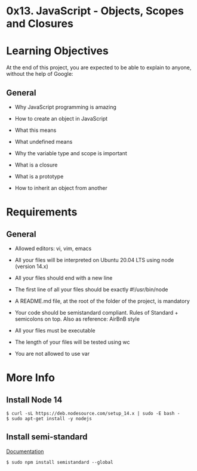 # 0x13. JavaScript - Objects, Scopes and Closures

# Learning Objectives
At the end of this project, you are expected to be able to explain to anyone, without the help of Google:

## General

* Why JavaScript programming is amazing

* How to create an object in JavaScript

* What this means

* What undefined means

* Why the variable type and scope is important

* What is a closure

* What is a prototype

* How to inherit an object from another

# Requirements
## General

* Allowed editors: vi, vim, emacs

* All your files will be interpreted on Ubuntu 20.04 LTS using node (version 14.x)

* All your files should end with a new line

* The first line of all your files should be exactly #!/usr/bin/node

* A README.md file, at the root of the folder of the project, is mandatory

* Your code should be semistandard compliant. Rules of Standard + semicolons on top. Also as reference: AirBnB style

* All your files must be executable

* The length of your files will be tested using wc

* You are not allowed to use var
# More Info
## Install Node 14
    $ curl -sL https://deb.nodesource.com/setup_14.x | sudo -E bash -
    $ sudo apt-get install -y nodejs
## Install semi-standard
[Documentation](https://github.com/standard/semistandard)

    $ sudo npm install semistandard --global